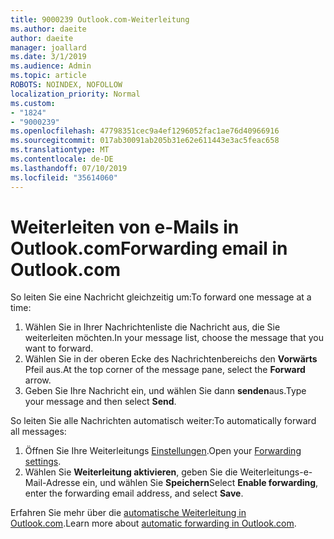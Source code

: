 ```yaml
---
title: 9000239 Outlook.com-Weiterleitung
ms.author: daeite
author: daeite
manager: joallard
ms.date: 3/1/2019
ms.audience: Admin
ms.topic: article
ROBOTS: NOINDEX, NOFOLLOW
localization_priority: Normal
ms.custom:
- "1824"
- "9000239"
ms.openlocfilehash: 47798351cec9a4ef1296052fac1ae76d40966916
ms.sourcegitcommit: 017ab30091ab205b31e62e611443e3ac5feac658
ms.translationtype: MT
ms.contentlocale: de-DE
ms.lasthandoff: 07/10/2019
ms.locfileid: "35614060"
---
```

# <a name="forwarding-email-in-outlookcom"></a><span data-ttu-id="de64d-102">Weiterleiten von e-Mails in Outlook.com</span><span class="sxs-lookup"><span data-stu-id="de64d-102">Forwarding email in Outlook.com</span></span>

<span data-ttu-id="de64d-103">So leiten Sie eine Nachricht gleichzeitig um:</span><span class="sxs-lookup"><span data-stu-id="de64d-103">To forward one message at a time:</span></span>

1. <span data-ttu-id="de64d-104">Wählen Sie in Ihrer Nachrichtenliste die Nachricht aus, die Sie weiterleiten möchten.</span><span class="sxs-lookup"><span data-stu-id="de64d-104">In your message list, choose the message that you want to forward.</span></span>
2. <span data-ttu-id="de64d-105">Wählen Sie in der oberen Ecke des Nachrichtenbereichs den **Vorwärts** Pfeil aus.</span><span class="sxs-lookup"><span data-stu-id="de64d-105">At the top corner of the message pane, select the **Forward** arrow.</span></span>
3. <span data-ttu-id="de64d-106">Geben Sie Ihre Nachricht ein, und wählen Sie dann **senden**aus.</span><span class="sxs-lookup"><span data-stu-id="de64d-106">Type your message and then select **Send**.</span></span>

<span data-ttu-id="de64d-107">So leiten Sie alle Nachrichten automatisch weiter:</span><span class="sxs-lookup"><span data-stu-id="de64d-107">To automatically forward all messages:</span></span>

1. <span data-ttu-id="de64d-108">Öffnen Sie Ihre Weiterleitungs [Einstellungen](https://outlook.live.com/mail/options/mail/forwarding/forwardingOption).</span><span class="sxs-lookup"><span data-stu-id="de64d-108">Open your [Forwarding settings](https://outlook.live.com/mail/options/mail/forwarding/forwardingOption).</span></span>
2. <span data-ttu-id="de64d-109">Wählen Sie **Weiterleitung aktivieren**, geben Sie die Weiterleitungs-e-Mail-Adresse ein, und wählen Sie **Speichern**</span><span class="sxs-lookup"><span data-stu-id="de64d-109">Select **Enable forwarding**, enter the forwarding email address, and select **Save**.</span></span>

<span data-ttu-id="de64d-110">Erfahren Sie mehr über die [automatische Weiterleitung in Outlook.com](https://support.office.com/article/6246987c-6c8f-4144-b255-14fc07007dad?wt.mc_id=Office_Outlook_com_Alchemy).</span><span class="sxs-lookup"><span data-stu-id="de64d-110">Learn more about [automatic forwarding in Outlook.com](https://support.office.com/article/6246987c-6c8f-4144-b255-14fc07007dad?wt.mc_id=Office_Outlook_com_Alchemy).</span></span>